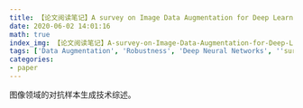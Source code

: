 ```yaml
---
title: 【论文阅读笔记】A survey on Image Data Augmentation for Deep Learning
date: 2020-06-02 14:01:16
math: true
index_img: 【论文阅读笔记】A-survey-on-Image-Data-Augmentation-for-Deep-Learning/2020-06-02-14-23-10.png
tags: ['Data Augmentation', 'Robustness', 'Deep Neural Networks', ''survey]
categories: 
- paper
---
```

图像领域的对抗样本生成技术综述。
<!--more--->